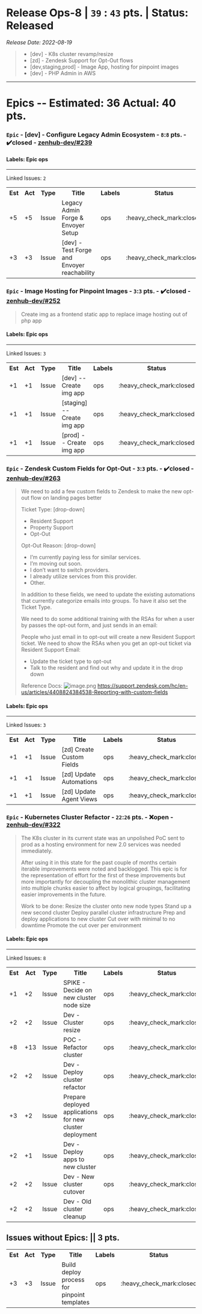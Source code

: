 # Release Ops-8 | `39` : `43` pts. | Status: Released
_Release Date: 2022-08-19_


 > - [dev] - K8s cluster revamp/resize
 >- [zd] - Zendesk Support for Opt-Out flows
 >- [dev,staging,prod] - Image App, hosting for pinpoint images
 >- [dev] - PHP Admin in AWS
---
# Epics -- Estimated: 36  Actual: 40 pts.
### `Epic` - [dev] - Configure Legacy Admin Ecosystem - `8`:`8` pts. - :heavy_check_mark:closed - [zenhub-dev/#239](https://github.com/OnboardRS/zenhub-dev/issues/239)


#### Labels: Epic ops 
---
Linked Issues: `2`
<p>
<table>
<tr><th>Est</th><th>Act</th><th>Type</th><th>Title</th><th>Labels</th><th>Status</th><th>Link</th></tr>
<tr><td>+5</td><td>+5</td><td>Issue</td><td>Legacy Admin Forge & Envoyer Setup</td><td>ops </td><td>:heavy_check_mark:closed</td><td><a href="https://github.com/OnboardRS/zenhub-dev/issues/233">zenhub-dev/#233</a></td> </tr>
<tr><td>+3</td><td>+3</td><td>Issue</td><td>[dev] - Test Forge and Envoyer reachability</td><td>ops </td><td>:heavy_check_mark:closed</td><td><a href="https://github.com/OnboardRS/zenhub-dev/issues/240">zenhub-dev/#240</a></td> </tr>
</table>
</p>


### `Epic` - Image Hosting for Pinpoint Images - `3`:`3` pts. - :heavy_check_mark:closed - [zenhub-dev/#252](https://github.com/OnboardRS/zenhub-dev/issues/252)


 > Create img as a frontend static app to replace image hosting out of php app

#### Labels: Epic ops 
---
Linked Issues: `3`
<p>
<table>
<tr><th>Est</th><th>Act</th><th>Type</th><th>Title</th><th>Labels</th><th>Status</th><th>Link</th></tr>
<tr><td>+1</td><td>+1</td><td>Issue</td><td>[dev] -- Create img app</td><td>ops </td><td>:heavy_check_mark:closed</td><td><a href="https://github.com/OnboardRS/zenhub-dev/issues/255">zenhub-dev/#255</a></td> </tr>
<tr><td>+1</td><td>+1</td><td>Issue</td><td>[staging] -- Create img app</td><td>ops </td><td>:heavy_check_mark:closed</td><td><a href="https://github.com/OnboardRS/zenhub-dev/issues/256">zenhub-dev/#256</a></td> </tr>
<tr><td>+1</td><td>+1</td><td>Issue</td><td>[prod] -- Create img app</td><td>ops </td><td>:heavy_check_mark:closed</td><td><a href="https://github.com/OnboardRS/zenhub-dev/issues/257">zenhub-dev/#257</a></td> </tr>
</table>
</p>


### `Epic` - Zendesk Custom Fields for Opt-Out - `3`:`3` pts. - :heavy_check_mark:closed - [zenhub-dev/#263](https://github.com/OnboardRS/zenhub-dev/issues/263)


 > We need to add a few custom fields to Zendesk to make the new opt-out flow on landing pages better
 >
 >Ticket Type: [drop-down]
 >- Resident Support
 >- Property Support
 >- Opt-Out
 >
 >Opt-Out Reason: [drop-down]
 >- I’m currently paying less for similar services.
 >- I’m moving out soon.
 >- I don’t want to switch providers.
 >- I already utilize services from this provider.
 >- Other.
 >
 >In addition to these fields, we need to update the existing automations that currently categorize emails into groups. To have it also set the Ticket Type.
 >
 >We need to do some additional training with the RSAs for when a user by passes the opt-out form, and just sends in an email:
 >
 >People who just email in to opt-out will create a new Resident Support ticket.
 >We need to show the RSAs when you get an opt-out ticket via Resident Support Email:
 >
 >-  Update the ticket type to opt-out 
 >-  Talk to the resident and find out why and update it in the drop down
 >
 >
 >Reference Docs:
 >![image.png](https://images.zenhubusercontent.com/623b9450b52d5c969dd04278/a790e8f0-1631-441d-a79a-3f5fc931f650)
 >https://support.zendesk.com/hc/en-us/articles/4408824384538-Reporting-with-custom-fields
 >
 >

#### Labels: Epic ops 
---
Linked Issues: `3`
<p>
<table>
<tr><th>Est</th><th>Act</th><th>Type</th><th>Title</th><th>Labels</th><th>Status</th><th>Link</th></tr>
<tr><td>+1</td><td>+1</td><td>Issue</td><td>[zd] Create Custom Fields</td><td>ops </td><td>:heavy_check_mark:closed</td><td><a href="https://github.com/OnboardRS/zenhub-dev/issues/264">zenhub-dev/#264</a></td> </tr>
<tr><td>+1</td><td>+1</td><td>Issue</td><td>[zd] Update Automations</td><td>ops </td><td>:heavy_check_mark:closed</td><td><a href="https://github.com/OnboardRS/zenhub-dev/issues/265">zenhub-dev/#265</a></td> </tr>
<tr><td>+1</td><td>+1</td><td>Issue</td><td>[zd] Update Agent Views</td><td>ops </td><td>:heavy_check_mark:closed</td><td><a href="https://github.com/OnboardRS/zenhub-dev/issues/266">zenhub-dev/#266</a></td> </tr>
</table>
</p>


### `Epic` - Kubernetes Cluster Refactor - `22`:`26` pts. - :x:open - [zenhub-dev/#322](https://github.com/OnboardRS/zenhub-dev/issues/322)


 > The K8s cluster in its current state was an unpolished PoC sent to prod as a hosting environment for new 2.0 services was needed immediately.
 >
 >After using it in this state for the past couple of months certain iterable improvements were noted and backlogged. This epic is for the representation of effort for the first of these improvements but more importantly for decoupling the monolithic cluster management into multiple chunks easier to affect by logical groupings, facilitating easier improvements in the future.
 >
 >Work to be done:
 >Resize the cluster onto new node types
 >Stand up a new second cluster
 >Deploy parallel cluster infrastructure
 >Prep and deploy applications to new cluster
 >Cut over with minimal to no downtime
 >Promote the cut over per environment 

#### Labels: Epic ops 
---
Linked Issues: `8`
<p>
<table>
<tr><th>Est</th><th>Act</th><th>Type</th><th>Title</th><th>Labels</th><th>Status</th><th>Link</th></tr>
<tr><td>+1</td><td>+2</td><td>Issue</td><td>SPIKE - Decide on new cluster node size</td><td>ops </td><td>:heavy_check_mark:closed</td><td><a href="https://github.com/OnboardRS/zenhub-dev/issues/323">zenhub-dev/#323</a></td> </tr>
<tr><td>+2</td><td>+2</td><td>Issue</td><td>Dev - Cluster resize</td><td>ops </td><td>:heavy_check_mark:closed</td><td><a href="https://github.com/OnboardRS/zenhub-dev/issues/324">zenhub-dev/#324</a></td> </tr>
<tr><td>+8</td><td>+13</td><td>Issue</td><td>POC - Refactor cluster</td><td>ops </td><td>:heavy_check_mark:closed</td><td><a href="https://github.com/OnboardRS/zenhub-dev/issues/327">zenhub-dev/#327</a></td> </tr>
<tr><td>+2</td><td>+2</td><td>Issue</td><td>Dev - Deploy cluster refactor</td><td>ops </td><td>:heavy_check_mark:closed</td><td><a href="https://github.com/OnboardRS/zenhub-dev/issues/328">zenhub-dev/#328</a></td> </tr>
<tr><td>+3</td><td>+2</td><td>Issue</td><td>Prepare deployed applications for new cluster deployment</td><td>ops </td><td>:heavy_check_mark:closed</td><td><a href="https://github.com/OnboardRS/zenhub-dev/issues/331">zenhub-dev/#331</a></td> </tr>
<tr><td>+2</td><td>+1</td><td>Issue</td><td>Dev - Deploy apps to new cluster</td><td>ops </td><td>:heavy_check_mark:closed</td><td><a href="https://github.com/OnboardRS/zenhub-dev/issues/332">zenhub-dev/#332</a></td> </tr>
<tr><td>+2</td><td>+2</td><td>Issue</td><td>Dev - New cluster cutover</td><td>ops </td><td>:heavy_check_mark:closed</td><td><a href="https://github.com/OnboardRS/zenhub-dev/issues/335">zenhub-dev/#335</a></td> </tr>
<tr><td>+2</td><td>+2</td><td>Issue</td><td>Dev - Old cluster cleanup</td><td>ops </td><td>:heavy_check_mark:closed</td><td><a href="https://github.com/OnboardRS/zenhub-dev/issues/338">zenhub-dev/#338</a></td> </tr>
</table>
</p>



## Issues without Epics: || 3 pts.
<table>
<tr><th>Est</th><th>Act</th><th>Type</th><th>Title</th><th>Labels</th><th>Status</th><th>Link</th></tr>
<tr><td>+3</td><td>+3</td><td>Issue</td><td>Build deploy process for pinpoint templates</td><td>ops </td><td>:heavy_check_mark:closed</td><td><a href="https://github.com/OnboardRS/zenhub-dev/issues/351">zenhub-dev/#351</a></td> </tr>
</table>
